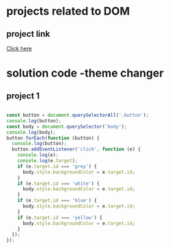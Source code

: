 # projects related to DOM

## project link
[Click here](https://stackblitz.com/edit/dom-project-chaiaurcode?file=index.html)

# solution code -theme changer 

## project 1 
```javascript 

const button = document.querySelectorAll('.button');
console.log(button);
const body = document.querySelector('body');
console.log(body);
button.forEach(function (button) {
  console.log(button);
  button.addEventListener('click', function (e) {
    console.log(e);
    console.log(e.target);
    if (e.target.id === 'grey') {
      body.style.backgroundColor = e.target.id;
    }
    if (e.target.id === 'white') {
      body.style.backgroundColor = e.target.id;
    }
    if (e.target.id === 'blue') {
      body.style.backgroundColor = e.target.id;
    }
    if (e.target.id === 'yellow') {
      body.style.backgroundColor = e.target.id;
    }
  });
});







